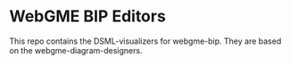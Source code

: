 # WebGME BIP Editors
This repo contains the DSML-visualizers for webgme-bip. They are based on the webgme-diagram-designers.